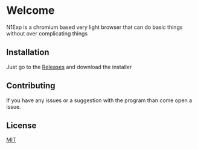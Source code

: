 # Welcome

N1Exp is a chromium based very light browser that can do basic things without over complicating things

## Installation

Just go to the [Releases](https://github.com/dn1ghtm/N1Exp/releases/) and download the installer




## Contributing

If you have any issues or a suggestion with the program than come open a issue.


## License

[MIT](https://github.com/dn1ghtm/N1Exp?tab=MIT-1-ov-file#MIT-1-ov-file)

